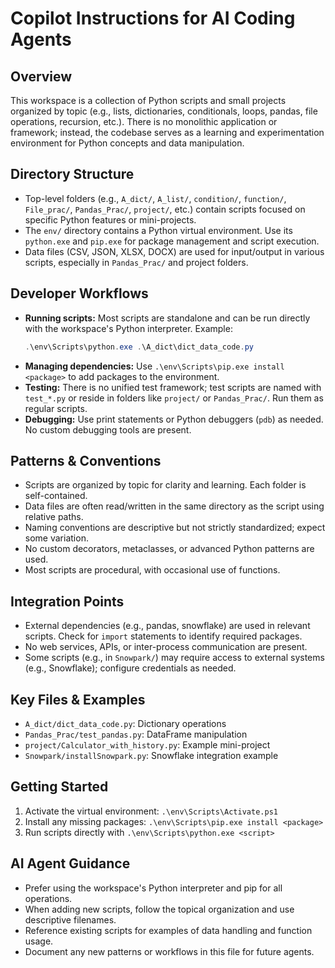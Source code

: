 # Copilot Instructions for AI Coding Agents

## Overview
This workspace is a collection of Python scripts and small projects organized by topic (e.g., lists, dictionaries, conditionals, loops, pandas, file operations, recursion, etc.). There is no monolithic application or framework; instead, the codebase serves as a learning and experimentation environment for Python concepts and data manipulation.

## Directory Structure
- Top-level folders (e.g., `A_dict/`, `A_list/`, `condition/`, `function/`, `File_prac/`, `Pandas_Prac/`, `project/`, etc.) contain scripts focused on specific Python features or mini-projects.
- The `env/` directory contains a Python virtual environment. Use its `python.exe` and `pip.exe` for package management and script execution.
- Data files (CSV, JSON, XLSX, DOCX) are used for input/output in various scripts, especially in `Pandas_Prac/` and project folders.

## Developer Workflows
- **Running scripts:** Most scripts are standalone and can be run directly with the workspace's Python interpreter. Example:
  ```powershell
  .\env\Scripts\python.exe .\A_dict\dict_data_code.py
  ```
- **Managing dependencies:** Use `.\env\Scripts\pip.exe install <package>` to add packages to the environment.
- **Testing:** There is no unified test framework; test scripts are named with `test_*.py` or reside in folders like `project/` or `Pandas_Prac/`. Run them as regular scripts.
- **Debugging:** Use print statements or Python debuggers (`pdb`) as needed. No custom debugging tools are present.

## Patterns & Conventions
- Scripts are organized by topic for clarity and learning. Each folder is self-contained.
- Data files are often read/written in the same directory as the script using relative paths.
- Naming conventions are descriptive but not strictly standardized; expect some variation.
- No custom decorators, metaclasses, or advanced Python patterns are used.
- Most scripts are procedural, with occasional use of functions.

## Integration Points
- External dependencies (e.g., pandas, snowflake) are used in relevant scripts. Check for `import` statements to identify required packages.
- No web services, APIs, or inter-process communication are present.
- Some scripts (e.g., in `Snowpark/`) may require access to external systems (e.g., Snowflake); configure credentials as needed.

## Key Files & Examples
- `A_dict/dict_data_code.py`: Dictionary operations
- `Pandas_Prac/test_pandas.py`: DataFrame manipulation
- `project/Calculator_with_history.py`: Example mini-project
- `Snowpark/installSnowpark.py`: Snowflake integration example

## Getting Started
1. Activate the virtual environment: `.\env\Scripts\Activate.ps1`
2. Install any missing packages: `.\env\Scripts\pip.exe install <package>`
3. Run scripts directly with `.\env\Scripts\python.exe <script>`

## AI Agent Guidance
- Prefer using the workspace's Python interpreter and pip for all operations.
- When adding new scripts, follow the topical organization and use descriptive filenames.
- Reference existing scripts for examples of data handling and function usage.
- Document any new patterns or workflows in this file for future agents.
